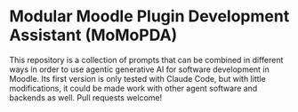 # Modular Moodle Plugin Development Assistant (MoMoPDA)

This repository is a collection of prompts that can be combined in different ways in order to use agentic generative AI for software development in Moodle. Its first version is only tested with Claude Code, but with little modifications, it could be made work with other agent software and backends as well. Pull requests welcome! 
